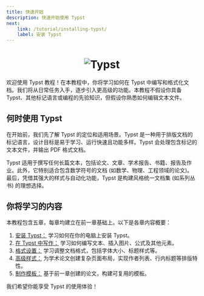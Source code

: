 ```yaml
---
title: 快速开始
description: 快速开始使用 Typst
next:
    link: /tutorial/installing-typst/
    label: 安装 Typst
---
```


<h1 align="center">
  <img alt="Typst" src="https://user-images.githubusercontent.com/17899797/226108480-722b770e-6313-40d7-84f2-26bebb55a281.png">
</h1>


欢迎使用 Typst 教程！在本教程中，你将学习如何在 Typst 中编写和格式化文档。我们将从日常任务入手，逐步引入更高级的功能。本教程不假设你具备 Typst、其他标记语言或编程的先验知识，但假设你熟悉如何编辑文本文件。

## 何时使用 Typst

在开始前，我们先了解 Typst 的定位和适用场景。Typst 是一种用于排版文档的标记语言，设计目标是易于学习、运行快速且功能多样。Typst 会处理包含标记的文本文件，并输出 PDF 格式文档。

Typst 适用于撰写任何长篇文本，包括论文、文章、学术报告、书籍、报告及作业。此外，它特别适合包含数学符号的文档 (如数学、物理、工程领域的论文)。最后，凭借其强大的样式与自动化功能，Typst 是构建风格统一文档集 (如系列丛书) 的理想选择。

## 你将学习的内容

本教程包含五章，每章均建立在前一章基础上。以下是各章内容概要：

1. [安装 Typst：](/tutorial/installing-typst) 学习如何在你的电脑上安装 Typst。
2. [在 Typst 中写作：](/tutorial/writing-in-typst) 学习如何编写文本、插入图片、公式及其他元素。
3. [格式设置：](/tutorial/formatting) 学习调整文档格式，包括字体大小、标题样式等。
4. [高级样式：](/tutorial/advanced-styling) 为学术论文创建复杂页面布局，实现作者列表、行内标题等排版特性。
5. [制作模板：](/tutorial/making-a-template) 基于前一章创建的论文，构建可复用的模板。

我们希望你能享受 Typst 的使用体验！